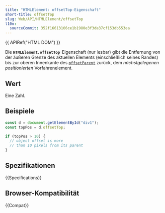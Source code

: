```yaml
---
title: "HTMLElement: offsetTop-Eigenschaft"
short-title: offsetTop
slug: Web/API/HTMLElement/offsetTop
l10n:
  sourceCommit: 352f16613106ce1b1980e3f3da37cf153db553ea
---
```


{{ APIRef("HTML DOM") }}

Die **`HTMLElement.offsetTop`**-Eigenschaft (nur lesbar) gibt die Entfernung von der äußeren Grenze des aktuellen Elements (einschließlich seines Randes) bis zur oberen Innenkante des [`offsetParent`](/de/docs/Web/API/HTMLElement/offsetParent) zurück, dem _nächstgelegenen positionierten_ Vorfahrenelement.

## Wert

Eine Zahl.

## Beispiele

```js
const d = document.getElementById("div1");
const topPos = d.offsetTop;

if (topPos > 10) {
  // object offset is more
  // than 10 pixels from its parent
}
```

## Spezifikationen

{{Specifications}}

## Browser-Kompatibilität

{{Compat}}
